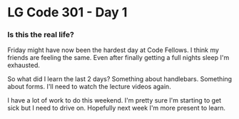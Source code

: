 # LG Code 301 - Day 1  

### Is this the real life?

Friday might have now been the hardest day at Code Fellows. I think my friends are feeling the same. Even after finally getting a full nights sleep I'm exhausted.  

So what did I learn the last 2 days? Something about handlebars. Something about forms. I'll need to watch the lecture videos again.  

I have a lot of work to do this weekend. I'm pretty sure I'm starting to get sick but I need to drive on. Hopefully next week I'm more present to learn.
